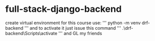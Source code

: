 # full-stack-django-backend

create virtual environment for this course use: ''' python -m venv drf-backend ''' and to activate it just issue this command ''' .\drf-backend\Scripts\activate ''' and GL my friends